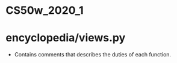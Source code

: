 # CS50w_2020_1

# encyclopedia/views.py
- Contains comments that describes the duties of each function.
